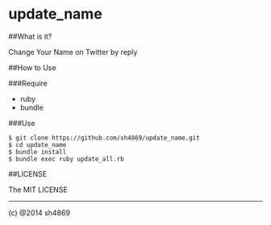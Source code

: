 update_name
===========

##What is it?

Change Your Name on Twitter by reply

##How to Use

###Require

* ruby
* bundle

###Use 

```
$ git clone https://github.com/sh4869/update_name.git
$ cd update_name
$ bundle install
$ bundle exec ruby update_all.rb
```

##LICENSE

The MIT LICENSE

-------
(c) @2014 sh4869
